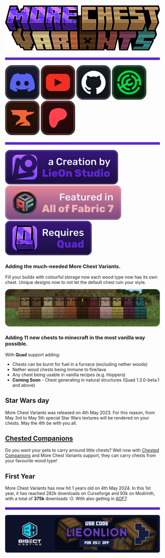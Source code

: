 ![](https://raw.githubusercontent.com/LieOnLion/LieOnLion/main/images/mod-titles/more-chest-variants.png)

![](https://raw.githubusercontent.com/LieOnLion/LieOnLion/main/images/strip/lol.png)

[![discord](https://raw.githubusercontent.com/LieOnLion/LieOnLion/main/images/badges/buttons/discord.svg)](https://discord.com/invite/sA42pp6cuX)
[![youtube](https://raw.githubusercontent.com/LieOnLion/LieOnLion/main/images/badges/buttons/youtube.svg)](https://www.youtube.com/@lieonlion?sub_confirmation=1)
[![github](https://raw.githubusercontent.com/LieOnLion/LieOnLion/main/images/badges/buttons/github.svg)](https://github.com/LieOnLion/More-Chest-Variants)
[![modrinth](https://raw.githubusercontent.com/LieOnLion/LieOnLion/main/images/badges/buttons/modrinth.svg)](https://modrinth.com/user/LieOnLion)
[![curseforge](https://raw.githubusercontent.com/LieOnLion/LieOnLion/main/images/badges/buttons/curseforge.svg)](https://www.curseforge.com/members/lieonlion)
[![patreon](https://raw.githubusercontent.com/LieOnLion/LieOnLion/main/images/badges/buttons/patreon.svg)](https://www.patreon.com/LieOnLion)

![](https://raw.githubusercontent.com/LieOnLion/LieOnLion/main/images/strip/lol.png)

[![](https://raw.githubusercontent.com/LieOnLion/LieOnLion/main/images/badges/a-creation-by-lieon-studio.svg)](https://modrinth.com/organization/lieonstudios)
[![](https://raw.githubusercontent.com/LieOnLion/LieOnLion/main/images/badges/featured-in-aof7.svg)](https://www.curseforge.com/minecraft/modpacks/all-of-fabric-7)
[![](https://raw.githubusercontent.com/LieOnLion/LieOnLion/main/images/badges/requires-quad.svg)](https://modrinth.com/mod/quad)

### Adding the much-needed More Chest Variants. 
Fill your builds with colourful storage now each wood type now has its own chest. Unique designs now to not let the default chest ruin your style.

![](https://raw.githubusercontent.com/LieOnLion/LieOnLion/main/images/banners/mcv/vanillaChests.png)

### Adding 11 new chests to minecraft in the most vanilla way possible.

With **Quad** support adding:
- Chests can be burnt for fuel in a furnace (excluding nether woods)
- Nether wood chests being immune to fire/lava
- Any chest being usable in vanilla recipes (e.g. Hoppers)
- **Coming Soon** - Chest generating in natural structures (Quad 1.3.0-beta.1 and above)

## Star Wars day

More Chest Variants was released on 4th May 2023. For this reason, from May 3rd to May 5th special Star Wars textures will be rendered on your chests. May the 4th be with you all.

## [Chested Companions](https://www.curseforge.com/minecraft/mc-mods/chested-companions)

Do you want your pets to carry arround little chests? Well now with [Chested Companions](https://www.curseforge.com/minecraft/mc-mods/chested-companions) and More Chest Variants support, they can carry chests from your favourite wood type!

## First Year

More Chest Variants has now hit 1 years old on 4th May 2024. In this 1st year, it has reached 282k downloads on Curseforge and 93k on Modrinth, with a total of **375k** downloads :O. With also getting in [AOF7](https://www.curseforge.com/minecraft/modpacks/all-of-fabric-7).

![](https://raw.githubusercontent.com/LieOnLion/LieOnLion/main/images/strip/lol.png)

[**![](https://raw.githubusercontent.com/LieOnLion/LieOnLion/main/images/banners/bisect-banner-spruce-chest.png)**](https://lieonlion.github.io/link-redirect/)